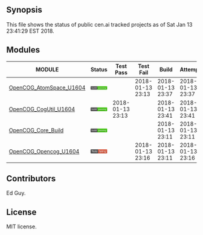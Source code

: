 
## Synopsis

This file shows the status of public cen.ai tracked projects as of Sat Jan 13 23:41:29 EST 2018.

## Modules 

| MODULE | Status | Test Pass | Test Fail| Build | Attempt|
| --- | --- | --- | --- | ---  | --- |
| [OpenCOG_AtomSpace_U1604](jobs/OpenCOG_AtomSpace_U1604.log) | ![Status](/images/BUILDPASS.svg) |  | 2018-01-13 23:13 | 2018-01-13 23:37  | 2018-01-13 23:37 |
| [OpenCOG_CogUtil_U1604](jobs/OpenCOG_CogUtil_U1604.log) | ![Status](/images/BUILDPASS.svg) | 2018-01-13 23:13 |  | 2018-01-13 23:41  | 2018-01-13 23:41 |
| [OpenCOG_Core_Build](jobs/OpenCOG_Core_Build.log) | ![Status](/images/BUILDPASS.svg) |  |  | 2018-01-13 23:11  | 2018-01-13 23:11 |
| [OpenCOG_Opencog_U1604](jobs/OpenCOG_Opencog_U1604.log) | ![Status](/images/TESTFAIL.svg) |  | 2018-01-13 23:16 | 2018-01-13 23:11  | 2018-01-13 23:16 |

## Contributors

Ed Guy.

## License

MIT license. 

